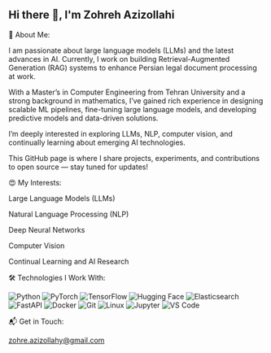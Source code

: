 ## Hi there 👋, I'm Zohreh Azizollahi

🔵 About Me:

I am passionate about large language models (LLMs) and the latest advances in AI. Currently, I work on building Retrieval-Augmented Generation (RAG) systems to enhance Persian legal document processing at work.

With a Master’s in Computer Engineering from Tehran University and a strong background in mathematics, I’ve gained rich experience in designing scalable ML pipelines, fine-tuning large language models, and developing predictive models and data-driven solutions.

I’m deeply interested in exploring LLMs, NLP, computer vision, and continually learning about emerging AI technologies.

This GitHub page is where I share projects, experiments, and contributions to open source — stay tuned for updates!

😍 My Interests:

Large Language Models (LLMs)

Natural Language Processing (NLP)

Deep Neural Networks

Computer Vision

Continual Learning and AI Research

🛠️ Technologies I Work With:


![Python](https://img.icons8.com/color/48/000000/python--v1.png)
![PyTorch](https://img.icons8.com/?size=50&id=O6SWwpPIM0GB&format=png&color=000000) 
![TensorFlow](https://img.icons8.com/color/48/000000/tensorflow.png) 
![Hugging Face](https://img.icons8.com/?size=50&id=sop9ROXku5bb&format=png&color=000000) 
![Elasticsearch](https://img.icons8.com/color/48/000000/elasticsearch.png) 
![FastAPI](https://img.icons8.com/color/48/000000/api.png) 
![Docker](https://img.icons8.com/color/48/000000/docker.png) 
![Git](https://img.icons8.com/color/48/000000/git.png) 
![Linux](https://img.icons8.com/color/48/000000/linux.png) 
![Jupyter](https://img.icons8.com/?size=50&id=J0SgMWzAxqFj&format=png&color=000000) 
![VS Code](https://img.icons8.com/?size=50&id=48455&format=png&color=000000)

📬 Get in Touch:

zohre.azizollahy@gmail.com


<!--
**zohreAz/zohreAz** is a ✨ _special_ ✨ repository because its `README.md` (this file) appears on your GitHub profile.

Here are some ideas to get you started:

- 🔭 I’m currently working on ...
- 🌱 I’m currently learning ...
- 👯 I’m looking to collaborate on ...
- 🤔 I’m looking for help with ...
- 💬 Ask me about ...
- 📫 How to reach me: ...
- 😄 Pronouns: ...
- ⚡ Fun fact: ...
-->
